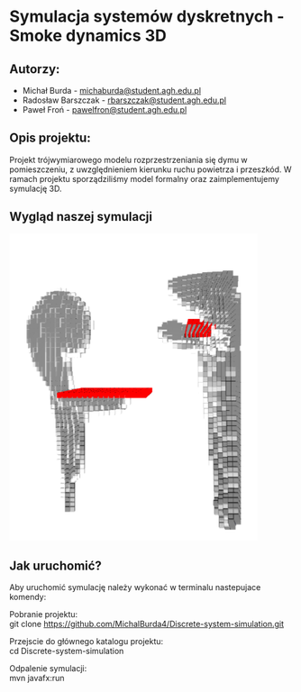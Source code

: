 # Symulacja systemów dyskretnych - Smoke dynamics 3D​

## Autorzy:
- Michał Burda - michaburda@student.agh.edu.pl​
- Radosław Barszczak - rbarszczak@student.agh.edu.pl​
- Paweł Froń - pawelfron@student.agh.edu.pl

## Opis projektu:
Projekt trójwymiarowego modelu rozprzestrzeniania się dymu w pomieszczeniu, z uwzględnieniem kierunku ruchu powietrza i przeszkód.​
W ramach projektu sporządziliśmy model formalny oraz zaimplementujemy symulację 3D.

## Wygląd naszej symulacji
![Screenshot aplikacji](Prezentacje/appscreen.png)

## Jak uruchomić?
Aby uruchomić symulację należy wykonać w terminalu nastepujace komendy:

Pobranie projektu: <br>
git clone https://github.com/MichalBurda4/Discrete-system-simulation.git

Przejscie do głównego katalogu projektu: <br>
cd Discrete-system-simulation

Odpalenie symulacji: <br>
mvn javafx:run
